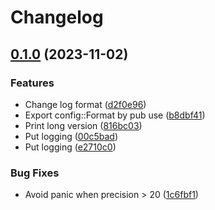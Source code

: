 # Changelog

## [0.1.0](https://github.com/haijima/human-readable/compare/v0.0.4...v0.1.0) (2023-11-02)


### Features

* Change log format ([d2f0e96](https://github.com/haijima/human-readable/commit/d2f0e9607cedb261c5f9a78dab890dd6c72aecf9))
* Export config::Format by pub use ([b8dbf41](https://github.com/haijima/human-readable/commit/b8dbf41ad025b49066fe6c4ac99c60b902b89477))
* Print long version ([816bc03](https://github.com/haijima/human-readable/commit/816bc034987307fd965a1d3751ed3360581a1e7c))
* Put logging ([00c5bad](https://github.com/haijima/human-readable/commit/00c5bad2da082a9d4d0a2016f48b56afc9ee1566))
* Put logging ([e2710c0](https://github.com/haijima/human-readable/commit/e2710c0ae4222af00bb5d4abe35258a364663e90))


### Bug Fixes

* Avoid panic when precision &gt; 20 ([1c6fbf1](https://github.com/haijima/human-readable/commit/1c6fbf173cf822a216484d2c54c81849f15f8c9f))
